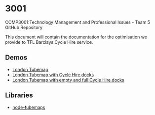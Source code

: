 3001
====

COMP3001:Technology Management and Professional Issues - Team 5 GitHub Repository

This document will contain the documentation for the optimisation we provide to TFL Barclays Cycle Hire service.

## Demos

- [London Tubemap](http://bl.ocks.org/nicola/69730fc4180246b0d56d)
- [London Tubemap with Cycle Hire docks](http://bl.ocks.org/nicola/0a15b540c2b96a682f30)
- [London Tubemap with empty and full Cycle Hire docks](http://bl.ocks.org/nicola/761fe6b47cd9bcf28317)

## Libraries

- [node-tubemaps](https://github.com/nicola/tubemaps)
